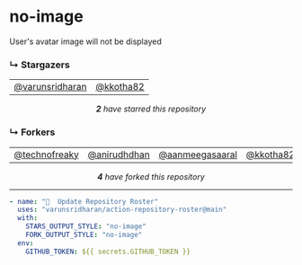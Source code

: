 # no-image
User's avatar image will not be displayed

### ↳ Stargazers

<!-- REPOSITORY_STARS:START -->
<table><tbody><tr><td align="center"><a href="https://github.com/varunsridharan" rel="nofollow">@varunsridharan</a> </td><td align="center"><a href="https://github.com/kkotha82" rel="nofollow">@kkotha82</a> </td></tr></tbody></table><p align="center"><i><b>2</b> have starred this repository</i></p>
<!-- REPOSITORY_STARS:END -->

### ↳ Forkers

<!-- REPOSITORY_FORKS:START -->
<table><tbody><tr><td align="center"><a href="https://github.com/technofreaky" rel="nofollow">@technofreaky</a> </td><td align="center"><a href="https://github.com/anirudhdhan" rel="nofollow">@anirudhdhan</a> </td><td align="center"><a href="https://github.com/aanmeegasaaral" rel="nofollow">@aanmeegasaaral</a> </td><td align="center"><a href="https://github.com/kkotha82" rel="nofollow">@kkotha82</a> </td></tr></tbody></table><p align="center"><i><b>4</b> have forked this repository</i></p>
<!-- REPOSITORY_FORKS:END -->

---

```yml
- name: "🐔  Update Repository Roster"
  uses: "varunsridharan/action-repository-roster@main"
  with:
    STARS_OUTPUT_STYLE: "no-image"
    FORK_OUTPUT_STYLE: "no-image"
  env:
    GITHUB_TOKEN: ${{ secrets.GITHUB_TOKEN }}
```